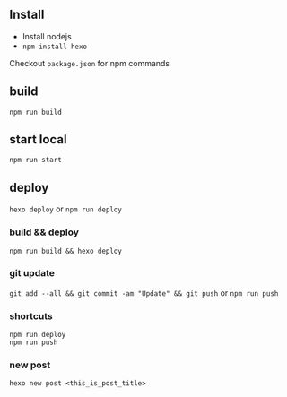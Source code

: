 ## Install
- Install nodejs
- `npm install hexo`

Checkout `package.json` for npm commands

## build
`npm run build`

## start local
`npm run start`

## deploy
`hexo deploy` or `npm run deploy`

### build && deploy
`npm run build && hexo deploy`

### git update
`git add --all && git commit -am "Update" && git push` or `npm run push`

### shortcuts
`npm run deploy` \
`npm run push`

### new post
`hexo new post <this_is_post_title>`